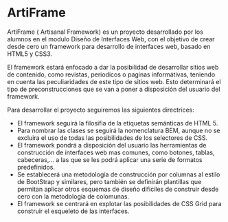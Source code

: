 # ArtiFrame
ArtiFrame ( Artisanal Framework) es un proyecto desarrollado por los alumnos en el modulo Diseño de Interfaces Web, con el objetivo de crear desde cero un framework para desarrollo de interfaces web, basado en HTML5 y CSS3.

El framework estará enfocado a dar la posibilidad de desarrollar sitios web de contenido, como revistas, periodicos o paginas informátivas, teniendo en cuenta las peculiaridades de este tipo de sitios web. Esto determinará el tipo de preconstrucciones que se van a poner a disposición del usuario del framework.

Para desarrollar el proyecto seguiremos las siguientes directrices:

- El framework seguirá la filosifia de la etiquetas semánticas de HTML 5.
- Para nombrar las clases se seguirá la nomenclatura BEM, aunque no se excluira el uso de todas las posibilidades de los selectores de CSS.
- El framework pondrá a disposición del usuario las herramientas de construcción de interfaces web mas comunes, como botones, tablas, cabeceras,... a las que se les podrá aplicar una serie de formatos predefinidos.
- Se establecerá una metodología de construcción por columnas al estilo de BootStrap y similares, pero también se definirán plantillas que permitan aplicar otros esquemas de diseño dificiles de construir desde cero con la metodología de colomunas.
- El framework se centrará en explotar las posibilidades de CSS Grid para construir el esqueleto de las interfaces.
